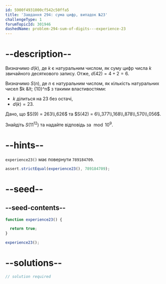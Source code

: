 ```yaml
---
id: 5900f4931000cf542c50ffa5
title: 'Завдання 294: сума цифр, випадок №23'
challengeType: 1
forumTopicId: 301946
dashedName: problem-294-sum-of-digits---experience-23
---
```


# --description--

Визначимо $d(k)$, де $k$ є натуральним числом, як суму цифр числа $k$ звичайного десяткового запису. Отже, $d(42) = 4 + 2 = 6$.

Визначимо $S(n)$, де $n$ є натуральним числом, як кількість натуральних чисел $k &lt; {10}^n$ з такими властивостями:

- $k$ ділиться на 23 без остачі,
- $d(k) = 23$.

Дано, що $S(9) = 263\\,626$ та $S(42) = 6\\,377\\,168\\,878\\,570\\,056$.

Знайдіть $S({11}^{12})$ та надайте відповідь за $\bmod {10}^9$.

# --hints--

`experience23()` має повернути `789184709`.

```js
assert.strictEqual(experience23(), 789184709);
```

# --seed--

## --seed-contents--

```js
function experience23() {

  return true;
}

experience23();
```

# --solutions--

```js
// solution required
```
